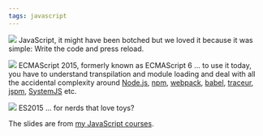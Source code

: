 ```yaml
---
tags: javascript
---
```


[<img class="jb-main-img" src="https://lh3.googleusercontent.com/-Rn4NETac2oE/VdOkYhGBQPI/AAAAAAAACXA/75svoCZGHT4/s1152-Ic42/ES6.001.jpg">](https://lh3.googleusercontent.com/-Rn4NETac2oE/VdOkYhGBQPI/AAAAAAAACXA/75svoCZGHT4/s1152-Ic42/ES6.001.jpg)
JavaScript, it might have been botched but we loved it because it was simple: Write the code and press reload.

[<img class="jb-main-img" src="https://lh3.googleusercontent.com/-xnRSq4t91UY/VdOkYsjwOUI/AAAAAAAACXE/PtjEFoXvhFQ/s1152-Ic42/ES6.002.jpg">](https://lh3.googleusercontent.com/-xnRSq4t91UY/VdOkYsjwOUI/AAAAAAAACXE/PtjEFoXvhFQ/s1152-Ic42/ES6.002.jpg)
ECMAScript 2015, formerly known as ECMAScript 6 ... to use it today, you have to understand transpilation and module loading and deal with all the accidental complexity around [Node.js](https://nodejs.org/), [npm](http://npmjs.org/), [webpack](http://webpack.github.io/), [babel](https://babeljs.io/), [traceur](https://github.com/google/traceur-compiler), [jspm](http://jspm.io/), [SystemJS](https://github.com/systemjs/systemjs) etc.

[<img class="jb-main-img" src="https://lh3.googleusercontent.com/-9kOygxPdL6k/VdOkYcEUqII/AAAAAAAACW8/xdoxz9OVZ4g/s1152-Ic42/ES6.003.jpg">](https://lh3.googleusercontent.com/-9kOygxPdL6k/VdOkYcEUqII/AAAAAAAACW8/xdoxz9OVZ4g/s1152-Ic42/ES6.003.jpg)
ES2015 ... for nerds that love toys?

The slides are from [my JavaScript courses](http://www.ivorycode.com/#schulung).